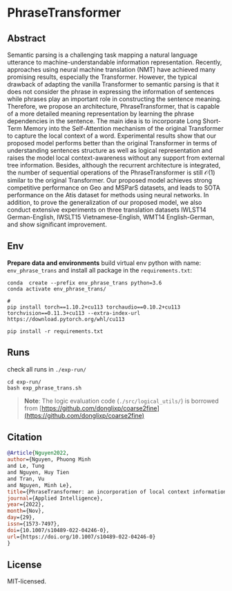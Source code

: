 # PhraseTransformer
## Abstract
  Semantic parsing is a challenging task mapping a natural language utterance to machine-understandable information representation. 
  Recently, approaches using neural machine translation (NMT) have achieved many promising results, especially the Transformer.
  However, the typical drawback of adapting the vanilla Transformer to semantic parsing is that it does not consider the phrase in expressing the information of sentences while phrases play an important role in constructing the sentence meaning. 
  Therefore, we propose an architecture, PhraseTransformer, that is capable of a more detailed meaning representation by learning the phrase dependencies in the sentence. 
  The main idea is to incorporate Long Short-Term Memory  into the Self-Attention mechanism of the original Transformer to capture the local context of a word. Experimental results show that our proposed model  performs better than the original Transformer  in terms of understanding sentences structure as well as logical representation and raises the model local context-awareness   without any support from external tree information. 
  Besides, although the recurrent architecture is integrated, the number of sequential operations of the PhraseTransformer is still $\mathcal{O}(1)$ similar to the original Transformer.   Our proposed model achieves strong competitive performance on Geo and MSParS datasets, and leads to SOTA performance on the Atis dataset for methods using neural networks. 
  In addition, to prove the generalization of our proposed model, we also conduct extensive experiments on three translation datasets IWLST14 German-English, IWSLT15 Vietnamese-English, WMT14 English-German, and show significant improvement. 
## Env
**Prepare data and environments** build virtual env python with name: `env_phrase_trans`  and install all package in the `requirements.txt`:
```commandline
conda  create --prefix env_phrase_trans python=3.6
conda activate env_phrase_trans/

# 
pip install torch==1.10.2+cu113 torchaudio==0.10.2+cu113 torchvision==0.11.3+cu113 --extra-index-url https://download.pytorch.org/whl/cu113

pip install -r requirements.txt 
```
## Runs
check all runs in `./exp-run/`
```
cd exp-run/
bash exp_phrase_trans.sh
```
>**Note**: The logic evaluation code (`./src/logical_utils/`) is borrowed from [https://github.com/donglixp/coarse2fine](https://github.com/donglixp/coarse2fine)
## Citation
```bib
@Article{Nguyen2022,
author={Nguyen, Phuong Minh
and Le, Tung
and Nguyen, Huy Tien
and Tran, Vu
and Nguyen, Minh Le},
title={PhraseTransformer: an incorporation of local context information into sequence-to-sequence semantic parsing},
journal={Applied Intelligence},
year={2022},
month={Nov},
day={29},
issn={1573-7497},
doi={10.1007/s10489-022-04246-0},
url={https://doi.org/10.1007/s10489-022-04246-0}
}
```
##  License
MIT-licensed. 
